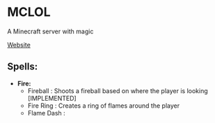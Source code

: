 # MCLOL
A Minecraft server with magic

[Website](https://mclol.pro)

## Spells:
- **Fire:**
  - Fireball : Shoots a fireball based on where the player is looking    [IMPLEMENTED]
  - Fire Ring : Creates a ring of flames around the player
  - Flame Dash : 
